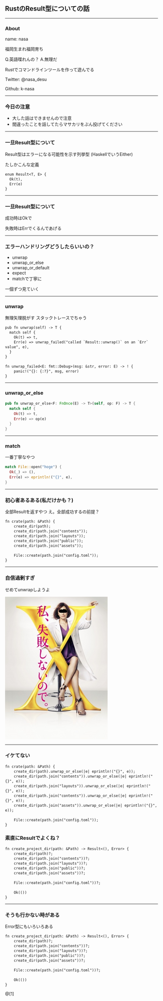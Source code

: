 ## RustのResult型についての話

---

### About

name: nasa

福岡生まれ福岡育ち

Q.英語喋れんの？ A.無理だ

Rustでコマンドラインツールを作って遊んでる

Twitter: @nasa_desu

Github: k-nasa

---

### 今日の注意
- 大した話はできませんので注意
- 間違ったことを話してたらマサカリをぶん投げてください

---

### 一旦Result型について

Result型はエラーになる可能性を示す列挙型
(HaskellでいうEither)

たしかこんな定義

```
enum Result<T, E> {
  Ok(t),
  Err(e)
}
```

---

### 一旦Result型について
成功時はOkで

失敗時はErrでくるんであげる

---

### エラーハンドリングどうしたらいいの？

- unwrap
- unwrap_or_else
- unwrap_or_default
- expect
- matchで丁寧に

一個ずつ見ていく

---
### unwrap
無理矢理脱がす
スタックトレースでちゃう

```
pub fn unwrap(self) -> T {
  match self {
    Ok(t) => t,
    Err(e) => unwrap_failed("called `Result::unwrap()` on an `Err` value", e),
  }
}

fn unwrap_failed<E: fmt::Debug>(msg: &str, error: E) -> ! {
    panic!("{}: {:?}", msg, error)
}
```

---

### unwrap_or_else

```rust
pub fn unwrap_or_else<F: FnOnce(E) -> T>(self, op: F) -> T {
  match self {
    Ok(t) => t,
    Err(e) => op(e)
  }
}
```

---

### match
一番丁寧なやつ

```rust
match File::open("hoge") {
  Ok(_) => (),
  Err(e) => eprintln!("{}", e),
}

```

---

### 初心者あるある(私だけかも？)

全部Resultを返すやつ
え。全部成功するの前提？

```
fn crate(path: &Path) {
    create_dir(path);
    create_dir(path.join("contents"));
    create_dir(path.join("layouts"));
    create_dir(path.join("public"));
    create_dir(path.join("assets"));

    File::create(path.join("config.toml"));
}
```

---

### 自信過剰すぎ
せめてunwrapしようよ

![私失敗しないので](assets/dr_x.jpg)

---

### イケてない

```
fn crate(path: &Path) {
    create_dir(path).unwrap_or_else(|e| eprintln!("{}", e));
    create_dir(path.join("contents")).unwrap_or_else(|e| eprintln!("{}", e));
    create_dir(path.join("layouts")).unwrap_or_else(|e| eprintln!("{}", e));
    create_dir(path.join("contents")).unwrap_or_else(|e| eprintln!("{}", e));
    create_dir(path.join("assets")).unwrap_or_else(|e| eprintln!("{}", e));

    File::create(path.join("config.toml"));
}
```

### 素直にResultでよくね？

```
fn create_project_dir(path: &Path) -> Result<(), Error> {
    create_dir(path)?;
    create_dir(path.join("contents"))?;
    create_dir(path.join("layouts"))?;
    create_dir(path.join("public"))?;
    create_dir(path.join("assets"))?;

    File::create(path.join("config.toml"))?;

    Ok(())
}
```

---

### そうも行かない時がある
Error型にもいろいろある

```
fn create_project_dir(path: &Path) -> Result<(), Error> {
    create_dir(path)?;
    create_dir(path.join("contents"))?;
    create_dir(path.join("layouts"))?;
    create_dir(path.join("public"))?;
    create_dir(path.join("assets"))?;

    File::create(path.join("config.toml"))?;

    Ok(())
}
```
@[1]
